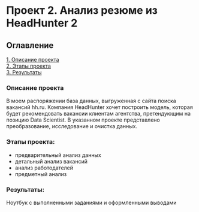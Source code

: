 # Проект 2. Анализ резюме из HeadHunter 2

## Оглавление  
[1. Описание проекта](https://github.com/ALyukmanov/SF_Projects/tree/master/project_2/README.md#Описание-проекта)  
[2. Этапы проекта](https://github.com/ALyukmanov/SF_Projects/tree/master/project_2/README.md#Этапы-проекта)  
[3. Результаты](https://github.com/ALyukmanov/SF_Projects/tree/master/project_2/README.md#Результаты)

### Описание проекта    
В моем распоряжении база данных, выгруженная с сайта поиска вакансий hh.ru. Компания HeadHunter хочет построить модель, которая будет рекомендовать вакансии клиентам агентства, претендующим на позицию Data Scientist. В указанном проекте представлено преобразование, исследование и очистка данных.

### Этапы проекта:
- предварительный анализ данных
- детальный анализ вакансий
- анализ работодателей
- предметный анализ

### Результаты:  
Ноутбук с выполненными заданиями и оформленными выводами
